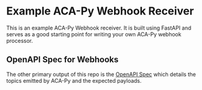 # Example ACA-Py Webhook Receiver

This is an example ACA-Py Webhook receiver. It is built using FastAPI and serves
as a good starting point for writing your own ACA-Py webhook processor.

## OpenAPI Spec for Webhooks

The other primary output of this repo is the [OpenAPI Spec](/openapi.json) which
details the topics emitted by ACA-Py and the expected payloads.
